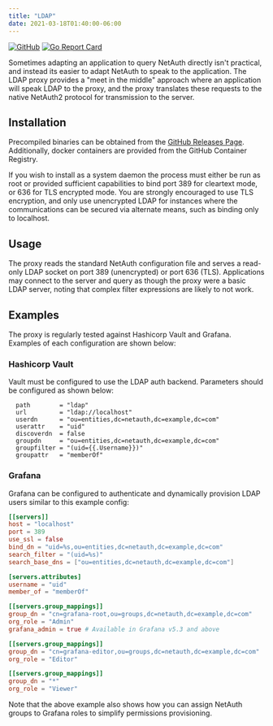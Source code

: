 ```yaml
---
title: "LDAP"
date: 2021-03-18T01:40:00-06:00
---
```


[![GitHub](https://img.shields.io/github/license/mashape/apistatus.svg)](https://github.com/netauth/ldap/blob/master/LICENSE)
[![Go Report Card](https://goreportcard.com/badge/github.com/netauth/ldap)](https://goreportcard.com/report/github.com/netauth/ldap)

Sometimes adapting an application to query NetAuth directly isn't
practical, and instead its easier to adapt NetAuth to speak to the
application.  The LDAP proxy provides a "meet in the middle" approach
where an application will speak LDAP to the proxy, and the proxy
translates these requests to the native NetAuth2 protocol for
transmission to the server.

## Installation

Precompiled binaries can be obtained from the [GitHub Releases
Page](https://github.com/netauth/ldap/releases).  Additionally, docker
containers are provided from the GitHub Container Registry.

If you wish to install as a system daemon the process must either be
run as root or provided sufficient capabilities to bind port 389 for
cleartext mode, or 636 for TLS encrypted mode.  You are strongly
encouraged to use TLS encryption, and only use unencrypted LDAP for
instances where the communications can be secured via alternate means,
such as binding only to localhost.

## Usage

The proxy reads the standard NetAuth configuration file and serves a
read-only LDAP socket on port 389 (unencrypted) or port 636 (TLS).
Applications may connect to the server and query as though the proxy
were a basic LDAP server, noting that complex filter expressions are
likely to not work.

## Examples

The proxy is regularly tested against Hashicorp Vault and Grafana.
Examples of each configuration are shown below:

### Hashicorp Vault

Vault must be configured to use the LDAP auth backend.  Parameters
should be configured as shown below:

```hcl
  path        = "ldap"
  url         = "ldap://localhost"
  userdn      = "ou=entities,dc=netauth,dc=example,dc=com"
  userattr    = "uid"
  discoverdn  = false
  groupdn     = "ou=entities,dc=netauth,dc=example,dc=com"
  groupfilter = "(uid={{.Username}})"
  groupattr   = "memberOf"
```

### Grafana

Grafana can be configured to authenticate and dynamically provision
LDAP users similar to this example config:

```toml
[[servers]]
host = "localhost"
port = 389
use_ssl = false
bind_dn = "uid=%s,ou=entities,dc=netauth,dc=example,dc=com"
search_filter = "(uid=%s)"
search_base_dns = ["ou=entities,dc=netauth,dc=example,dc=com"]

[servers.attributes]
username = "uid"
member_of = "memberOf"

[[servers.group_mappings]]
group_dn = "cn=grafana-root,ou=groups,dc=netauth,dc=example,dc=com"
org_role = "Admin"
grafana_admin = true # Available in Grafana v5.3 and above

[[servers.group_mappings]]
group_dn = "cn=grafana-editor,ou=groups,dc=netauth,dc=example,dc=com"
org_role = "Editor"

[[servers.group_mappings]]
group_dn = "*"
org_role = "Viewer"
```

Note that the above example also shows how you can assign NetAuth
groups to Grafana roles to simplify permissions provisioning.
